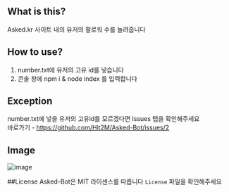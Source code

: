 ## What is this?
Asked.kr 사이트 내의 유저의 팔로워 수를 늘려줍니다

## How to use?
1. number.txt에 유저의 고유 id를 넣습니다
2. 콘솔 창에 npm i & node index 를 입력합니다


## Exception
number.txt에 넣을 유저의 고유id를 모르겠다면 Issues 탭을 확인해주세요   
바로가기 - https://github.com/Hit2M/Asked-Bot/issues/2

## Image

![image](https://user-images.githubusercontent.com/72373048/156022655-ac71eb53-aa87-464c-a226-07c667685068.png)

##License
Asked-Bot은 MIT 라이센스를 따릅니다
`License` 파일을 확인해주세요
